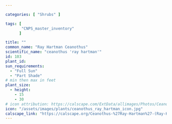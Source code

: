 ```yaml
---

categories: [ "Shrubs" ]

tags: [
       "CNPS_master_inventory"
      ]

title: ""
common_name: "Ray Hartman Ceanothus"
scientific_name: "ceanothus 'ray hartman'"
id: 103
plant_id: 
sun_requirements:
  - "Full Sun"
  - "Part Shade"
# min then max in feet
plant_size:
  - height: 
    - 15
    - 30
# icon attribution: https://calscape.com/ExtData/allimages/Photos/Ceanothus_Ray_Hartman_image_6.jpg 
icon: "/assets/images/plants/ceanothus_ray_hartman_icon.jpg" 
calscape_link: "https://calscape.org/Ceanothus-%27Ray-Hartman%27-(Ray-Hartman-Ceanothus)"
---
```





